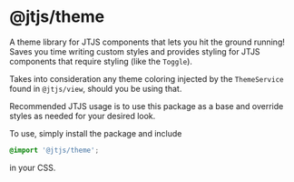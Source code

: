 # @jtjs/theme

A theme library for JTJS components that lets you hit the ground running! Saves you time writing custom styles and provides styling for JTJS components that require styling (like the `Toggle`). 

Takes into consideration any theme coloring injected by the `ThemeService` found in `@jtjs/view`, should you be using that.

Recommended JTJS usage is to use this package as a base and override styles as needed for your desired look.

To use, simply install the package and include 
```css
@import '@jtjs/theme';
``` 
in your CSS.